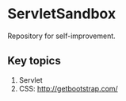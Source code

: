 # ServletSandbox
Repository for self-improvement.

## Key topics
1. Servlet
2. CSS: http://getbootstrap.com/
